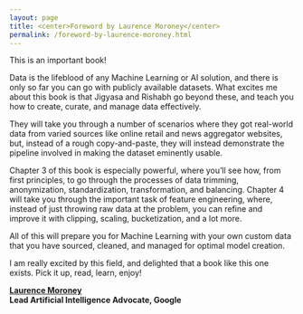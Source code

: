```yaml
---
layout: page
title: <center>Foreword by Laurence Moroney</center>
permalink: /foreword-by-laurence-moroney.html
---
```


This is an important book!

Data is the lifeblood of any Machine Learning or AI solution, and there is only so far you can go with publicly available datasets. What excites me about this book is that Jigyasa and Rishabh go beyond these, and teach you how to create, curate, and manage data effectively.

They will take you through a number of scenarios where they got real-world data from varied sources like online retail and news aggregator websites, but, instead of a rough copy-and-paste, they will instead demonstrate the pipeline involved in making the dataset eminently usable.

Chapter 3 of this book is especially powerful, where you’ll see how, from first principles, to go through the processes of data trimming, anonymization, standardization, transformation, and balancing. Chapter 4 will take you through the important task of feature engineering, where, instead of just throwing raw data at the problem, you can refine and improve it with clipping, scaling, bucketization, and a lot more. 

All of this will prepare you for Machine Learning with your own custom data that you have sourced, cleaned, and managed for optimal model creation.

I am really excited by this field, and delighted that a book like this one exists. Pick it up, read, learn, enjoy!

[<b>Laurence Moroney</b>](http://laurencemoroney.com/) <br>
**Lead Artificial Intelligence Advocate, Google**
